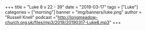 +++
title = "Luke 8 v 22 - 39"
date = "2019-03-17"
tags = ["Luke"]
categories = ["morning"]
banner = "img/banners/luke.png"
author = "Russell Knell"
podcast ="http://longmeadow-church.org.uk/files/mp3/2019/20190317-Luke8.mp3"
+++
